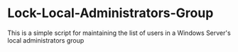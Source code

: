 # Lock-Local-Administrators-Group
This is a simple script for maintaining the list of users in a Windows Server's local administrators group
